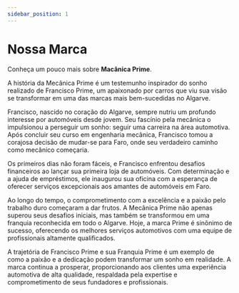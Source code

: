 ```yaml
---
sidebar_position: 1
---
```


# Nossa Marca

Conheça um pouco mais sobre **Macânica Prime**.

A história da Mecânica Prime é um testemunho inspirador do sonho realizado de Francisco Prime, um apaixonado por carros que viu sua visão se transformar em uma das marcas mais bem-sucedidas no Algarve.

Francisco, nascido no coração do Algarve, sempre nutriu um profundo interesse por automóveis desde jovem. Seu fascínio pela mecânica o impulsionou a perseguir um sonho: seguir uma carreira na área automotiva. Após concluir seu curso em engenharia mecânica, Francisco tomou a corajosa decisão de mudar-se para Faro, onde seu verdadeiro caminho como mecânico começaria.

Os primeiros dias não foram fáceis, e Francisco enfrentou desafios financeiros ao lançar sua primeira loja de automóveis. Com determinação e a ajuda de empréstimos, ele inaugurou sua oficina com a esperança de oferecer serviços excepcionais aos amantes de automóveis em Faro.

Ao longo do tempo, o comprometimento com a excelência e a paixão pelo trabalho duro começaram a dar frutos. A Mecânica Prime não apenas superou seus desafios iniciais, mas também se transformou em uma franquia reconhecida em todo o Algarve. Hoje, a marca Prime é sinônimo de sucesso, oferecendo os melhores serviços automotivos com uma equipe de profissionais altamente qualificados.

A trajetória de Francisco Prime e sua Franquia Prime é um exemplo de como a paixão e a dedicação podem transformar um sonho em realidade. A marca continua a prosperar, proporcionando aos clientes uma experiência automotiva de alta qualidade, respaldada pela expertise e comprometimento de seus fundadores e profissionais.
